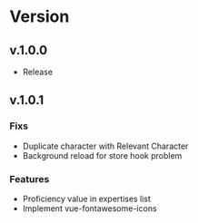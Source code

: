 # Version

## v.1.0.0

- Release

## v.1.0.1

### Fixs

- Duplicate character with Relevant Character
- Background reload for store hook problem

### Features

- Proficiency value in expertises list
- Implement vue-fontawesome-icons
